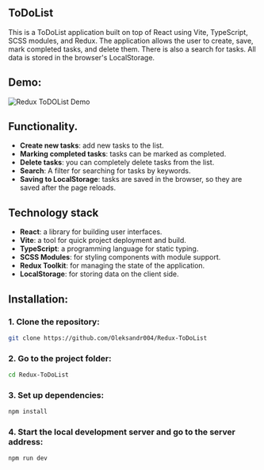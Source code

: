 ## ToDoList

This is a ToDoList application built on top of React using Vite, TypeScript, SCSS modules, and Redux. The application allows the user to create, save, mark completed tasks, and delete them. There is also a search for tasks. All data is stored in the browser's LocalStorage.

## Demo:

![Redux ToDOList Demo](https://i.ibb.co/mcHmVqp/todoList.png)

## Functionality.

- **Create new tasks**: add new tasks to the list.
- **Marking completed tasks**: tasks can be marked as completed.
- **Delete tasks**: you can completely delete tasks from the list.
- **Search**: A filter for searching for tasks by keywords.
- **Saving to LocalStorage**: tasks are saved in the browser, so they are saved after the page reloads.

## Technology stack

- **React**: a library for building user interfaces.
- **Vite**: a tool for quick project deployment and build.
- **TypeScript**: a programming language for static typing.
- **SCSS Modules**: for styling components with module support.
- **Redux Toolkit**: for managing the state of the application.
- **LocalStorage**: for storing data on the client side.

## Installation:

### 1. Clone the repository:

```bash
git clone https://github.com/Oleksandr004/Redux-ToDoList
```

### 2. Go to the project folder:

```bash
cd Redux-ToDoList
```

### 3. Set up dependencies:

```bash
npm install
```

### 4. Start the local development server and go to the server address:

```bash
npm run dev
```
